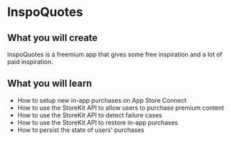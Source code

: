 # InspoQuotes


## What you will create

InspoQuotes is a freemium app that gives some free inspiration and a lot of paid inspiration.  

## What you will learn

* How to setup new in-app purchases on App Store Connect
* How to use the StoreKit API to allow users to purchase premium content
* How to use the StoreKit API to detect failure cases
* How to use the StoreKit API to restore in-app purchases
* How to persist the state of users' purchases
